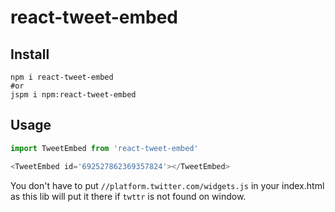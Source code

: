 # react-tweet-embed

## Install
```
npm i react-tweet-embed
#or
jspm i npm:react-tweet-embed
```

## Usage

```javascript
import TweetEmbed from 'react-tweet-embed'

<TweetEmbed id='692527862369357824'></TweetEmbed>
```

You don't have to put `//platform.twitter.com/widgets.js` in your index.html as this lib will put it there if `twttr` is not found on window.  
